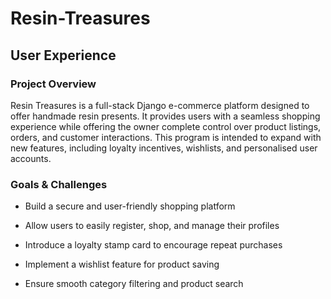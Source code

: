 ﻿# Resin-Treasures

## User Experience

### Project Overview
Resin Treasures is a full-stack Django e-commerce platform designed to offer handmade resin presents.
It provides users with a seamless shopping experience while offering the owner complete control over product listings, orders, and customer interactions.
This program is intended to expand with new features, including loyalty incentives, wishlists, and personalised user accounts.

### Goals & Challenges
- Build a secure and user-friendly shopping platform

- Allow users to easily register, shop, and manage their profiles

- Introduce a loyalty stamp card to encourage repeat purchases

- Implement a wishlist feature for product saving

- Ensure smooth category filtering and product search

